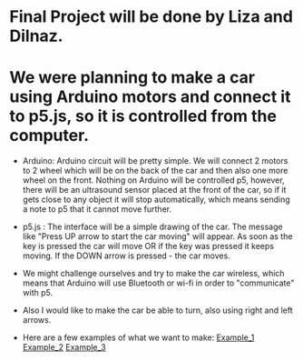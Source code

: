 # Final Project will be done by Liza and Dilnaz.
# We were planning to make a car using Arduino motors and connect it to p5.js, so it is controlled from the computer.
* Arduino: Arduino circuit will be pretty simple. We will connect 2 motors to 2 wheel which will be on the back of the car and then also one more wheel on the front. Nothing on Arduino will be controlled p5, however, there will be an ultrasound sensor placed at the front of the car, so if it gets close to any object it will stop automatically, which means sending a note to p5 that it cannot move further.
* p5.js : The interface will be a simple drawing of the car. The message like "Press UP arrow to start the car moving" will appear. As soon as the key is pressed the car will move OR if the key was pressed it keeps moving. If the DOWN arrow is pressed - the car moves.
* We might challenge ourselves and try to make the car wireless, which means that Arduino will use Bluetooth or wi-fi in order to "communicate" with p5. 
* Also I would like to make the car be able to turn, also using right and left arrows. 

* Here are a few examples of what we want to make:
[Example_1](https://www.youtube.com/watch?v=1n_KjpMfVT0)
[Example_2](https://www.youtube.com/watch?v=j_ow0ItA7Ck)
[Example_3](https://www.youtube.com/watch?v=vyZwYuF-wi0)
